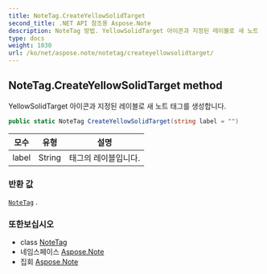 ```yaml
---
title: NoteTag.CreateYellowSolidTarget
second_title: .NET API 참조용 Aspose.Note
description: NoteTag 방법. YellowSolidTarget 아이콘과 지정된 레이블로 새 노트 태그를 생성합니다.
type: docs
weight: 1030
url: /ko/net/aspose.note/notetag/createyellowsolidtarget/
---
```

## NoteTag.CreateYellowSolidTarget method

YellowSolidTarget 아이콘과 지정된 레이블로 새 노트 태그를 생성합니다.

```csharp
public static NoteTag CreateYellowSolidTarget(string label = "")
```

| 모수 | 유형 | 설명 |
| --- | --- | --- |
| label | String | 태그의 레이블입니다. |

### 반환 값

[`NoteTag`](../) .

### 또한보십시오

* class [NoteTag](../)
* 네임스페이스 [Aspose.Note](../../notetag/)
* 집회 [Aspose.Note](../../../)


